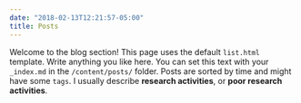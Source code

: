 ```yaml
---
date: "2018-02-13T12:21:57-05:00"
title: Posts
---
```


Welcome to the blog section! This page uses the default `list.html` template. Write anything you like here. You can set this text with your `_index.md` in the `/content/posts/` folder. Posts are sorted by time and might have some `tags`. I usually describe **research activities**, or **poor research activities**.
